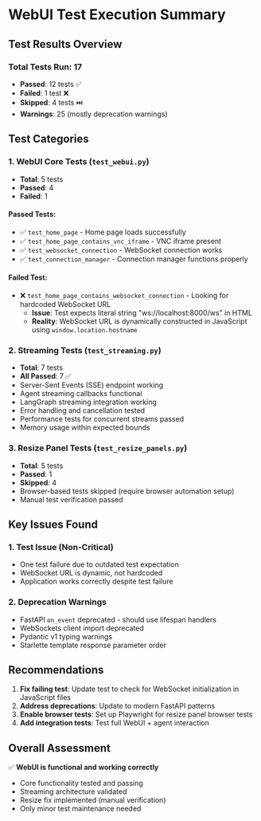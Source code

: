 # WebUI Test Execution Summary

## Test Results Overview

### Total Tests Run: 17
- **Passed**: 12 tests ✅
- **Failed**: 1 test ❌
- **Skipped**: 4 tests ⏭️
- **Warnings**: 25 (mostly deprecation warnings)

## Test Categories

### 1. WebUI Core Tests (`test_webui.py`)
- **Total**: 5 tests
- **Passed**: 4
- **Failed**: 1

#### Passed Tests:
- ✅ `test_home_page` - Home page loads successfully
- ✅ `test_home_page_contains_vnc_iframe` - VNC iframe present
- ✅ `test_websocket_connection` - WebSocket connection works
- ✅ `test_connection_manager` - Connection manager functions properly

#### Failed Test:
- ❌ `test_home_page_contains_websocket_connection` - Looking for hardcoded WebSocket URL
  - **Issue**: Test expects literal string "ws://localhost:8000/ws" in HTML
  - **Reality**: WebSocket URL is dynamically constructed in JavaScript using `window.location.hostname`

### 2. Streaming Tests (`test_streaming.py`)
- **Total**: 7 tests
- **All Passed**: 7 ✅
- Server-Sent Events (SSE) endpoint working
- Agent streaming callbacks functional
- LangGraph streaming integration working
- Error handling and cancellation tested
- Performance tests for concurrent streams passed
- Memory usage within expected bounds

### 3. Resize Panel Tests (`test_resize_panels.py`)
- **Total**: 5 tests
- **Passed**: 1
- **Skipped**: 4
- Browser-based tests skipped (require browser automation setup)
- Manual test verification passed

## Key Issues Found

### 1. Test Issue (Non-Critical)
- One test failure due to outdated test expectation
- WebSocket URL is dynamic, not hardcoded
- Application works correctly despite test failure

### 2. Deprecation Warnings
- FastAPI `on_event` deprecated - should use lifespan handlers
- WebSockets client import deprecated
- Pydantic v1 typing warnings
- Starlette template response parameter order

## Recommendations

1. **Fix failing test**: Update test to check for WebSocket initialization in JavaScript files
2. **Address deprecations**: Update to modern FastAPI patterns
3. **Enable browser tests**: Set up Playwright for resize panel browser tests
4. **Add integration tests**: Test full WebUI + agent interaction

## Overall Assessment

✅ **WebUI is functional and working correctly**
- Core functionality tested and passing
- Streaming architecture validated
- Resize fix implemented (manual verification)
- Only minor test maintenance needed